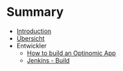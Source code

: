 # Summary

* [Introduction](README.md)
* [Übersicht](V2/Users/01/overview.md)
* Entwickler
   * [How to build an Optinomic App](V2/Developers/how_to_build_an_optinomic_app.md)
   * [Jenkins - Build](V2/Developers/build.md)

